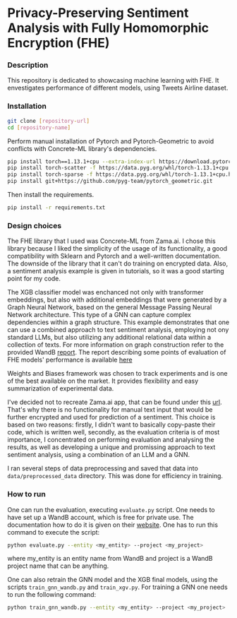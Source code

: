 # Privacy-Preserving Sentiment Analysis with Fully Homomorphic Encryption (FHE)

### Description

This repository is dedicated to showcasing machine learning with FHE. It envestigates performance of different models, using Tweets Airline dataset. 

### Installation

```bash
git clone [repository-url]
cd [repository-name]
```
Perform manual installation of Pytorch and Pytorch-Geometric to avoid conflicts with Concrete-ML library's dependencies.

```bash
pip install torch==1.13.1+cpu --extra-index-url https://download.pytorch.org/whl/cpu
pip install torch-scatter -f https://data.pyg.org/whl/torch-1.13.1+cpu.html
pip install torch-sparse -f https://data.pyg.org/whl/torch-1.13.1+cpu.html
pip install git+https://github.com/pyg-team/pytorch_geometric.git
```
Then install the requirements.

```bash
pip install -r requirements.txt
```

### Design choices

The FHE library that I used was Concrete-ML from Zama.ai. I chose this library because I liked the simplicity of the usage of its functionality, a good compatibility with Sklearn and Pytorch and a well-written documentation. The downside of the library that it can't do training on encrypted data. Also, a sentiment analysis example is given in tutorials, so it was a good starting point for my code.

The XGB classifier model was enchanced not only with transformer embeddings, but also with additional embeddings that were generated by a Graph Neural Network, based on the general Message Passing Neural Network architecture. This type of a GNN can capture complex dependencies within a graph structure. This example demonstrates that one can use a combined approach to text sentiment analysis, employing not ony standard LLMs, but also utilizing any additional relational data within a collection of texts. For more information on graph construction refer to the provided WandB [report](https://wandb.ai/stanislav-chekmenev/gnn_training/reports/GNN-training--Vmlldzo2MDAzMTA1?accessToken=r6egpn6tjakepuk43laqnz7j0h8rfb7jmfekf04y6txw392mkvij9i44l3uv1uzw). The report describing some points of evaluation of FHE models' performance is available [here](https://api.wandb.ai/links/stanislav-chekmenev/jhdpgevk)

Weights and Biases framework was chosen to track experiments and is one of the best available on the market. It provides flexibility and easy summarization of experimental data.

I've decided not to recreate Zama.ai app, that can be found under this [url](https://huggingface.co/spaces/zama-fhe/encrypted_sentiment_analysis). That's why there is no functionality for manual text input that would be further encrypted and used for prediction of a sentiment. This choice is based on two reasons: firstly, I didn't want to basically copy-paste their code, which is written well, secondly, as the evaluation criteria is of most importance, I concentrated on performing evaluation and analysing the results, as well as developing a unique and promissing approach to text sentiment analysis, using a combination of an LLM and a GNN.

I ran several steps of data preprocessing and saved that data into `data/preprocessed_data` directory. This was done for efficiency in training.

### How to run

One can run the evaluation, executing `evaluate.py` script. One needs to have set up a WandB account, which is free for private use. The documentation how to do it is given on their [website](https://wandb.ai/site/). One has to run this command to execute the script:

```bash
python evaluate.py --entity <my_entity> --project <my_project>
```
where my_entity is an entity name from WandB and project is a WandB project name that can be anything.

One can also retrain the GNN model and the XGB final models, using the scripts `train_gnn_wandb.py` and `train_xgv.py`. For training a GNN one needs to run the following command:

```bash
python train_gnn_wandb.py --entity <my_entity> --project <my_project>
```


